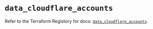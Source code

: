 # `data_cloudflare_accounts`

Refer to the Terraform Registory for docs: [`data_cloudflare_accounts`](https://registry.terraform.io/providers/cloudflare/cloudflare/4.18.0/docs/data-sources/accounts).
